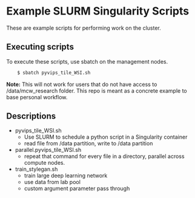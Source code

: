 # Example SLURM Singularity Scripts

These are example scripts for performing work on the cluster.

## Executing scripts

To execute these scripts, use sbatch on the management nodes. 

```bash
    $ sbatch pyvips_tile_WSI.sh
```

**Note:** This will not work for users that do not have access to /data/mcw_research folder. This repo is meant as a concrete example to base personal workflow. 

## Descriptions

* pyvips_tile_WSI.sh
  * Use SLURM to schedule a python script in a Singularity container
  * read file from /data partition, write to /data partition
* parallel.pyvips_tile_WSI.sh
  * repeat that command for every file in a directory, parallel across compute nodes. 
* train_stylegan.sh
  * train large deep learning network
  * use data from lab pool
  * custom argument parameter pass through    
